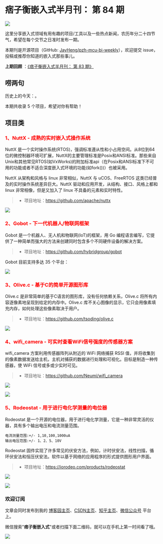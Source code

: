 # 痞子衡嵌入式半月刊： 第 84 期

![](https://raw.githubusercontent.com/JayHeng/pzh-mcu-bi-weekly/master/pics/pzh_mcu_bi_weekly.PNG)

这里分享嵌入式领域有用有趣的项目/工具以及一些热点新闻，农历年分二十四节气，希望在每个交节之日准时发布一期。

本期刊是开源项目（GitHub: [JayHeng/pzh-mcu-bi-weekly](https://github.com/JayHeng/pzh-mcu-bi-weekly)），欢迎提交 issue，投稿或推荐你知道的嵌入式那些事儿。

**上期回顾** ：[《痞子衡嵌入式半月刊： 第 83 期》](https://www.cnblogs.com/henjay724/p/17781257.html)

## 唠两句

历史上的今天：。

本期共收录 5 个项目，希望对你有帮助！

## 项目类

### <font color="red">1、NuttX - 成熟的实时嵌入式操作系统</font>

NuttX 是一个实时操作系统(RTOS)，强调标准遵从性和小占用空间。从8位到64位的微控制器环境可扩展，NuttX的主要管理标准是Posix和ANSI标准。那些来自Unix和其他常见RTOS(如VxWorks)的附加标准api（在Posix和ANSI标准下不可用的功能或者不适合深度嵌入式环境的功能(如fork())）也被采用。

NuttX 从架构和风格与 linux 非常相似，NuttX 与 uCOS、FreeRTOS 这类已经普及的实时操作系统差异巨大。NuttX 驱动和应用开发，从结构、接口、风格上都和 linux 非常相像，但是又加入了 linux 不具备的元素和实时特性。

> * 项目地址：https://github.com/apache/nuttx

![](https://raw.githubusercontent.com/JayHeng/pzh-mcu-bi-weekly/master/pics/issue-084/NuttX.PNG)

### <font color="red">2、Gobot - 下一代机器人/物联网框架</font>

Gobot 是一个机器人、无人机和物联网(IoT)的框架，用 Go 编程语言编写，它提供了一种简单而强大的方法来创建同时包含多个不同硬件设备的解决方案。

> * 项目地址：https://github.com/hybridgroup/gobot

Gobot 目前支持多达 35 个平台：

![](https://raw.githubusercontent.com/JayHeng/pzh-mcu-bi-weekly/master/pics/issue-084/Gobot.PNG)

### <font color="red">3、Olive.c - 基于C的简单开源图形库</font>

Olive.c 是非常简单的基于C语言的图形库，没有任何依赖关系，Olive.c 将所有内容逐像素地呈现到给定的内存中。Olive.c 库不关心图像的显示，它只会用像素填充内存，如何处理这些像素取决于用户。

> * 项目地址：https://github.com/tsoding/olive.c

![](https://raw.githubusercontent.com/JayHeng/pzh-mcu-bi-weekly/master/pics/issue-084/Olive_c.gif)

### <font color="red">4、wifi_camera - 可实时查看WiFi信号强度的传感器方案</font>

wifi_camera 方案利用传感器阵列从附近的 WiFi 网络捕获 RSSI 值，并将收集到的像素数据发送给主机，主机对捕获的数据进行处理和可视化。目标是制造一种传感器，使 WiFi 信号或多或少实时可见。

> * 项目地址：https://github.com/Neumi/wifi_camera

![](https://raw.githubusercontent.com/JayHeng/pzh-mcu-bi-weekly/master/pics/issue-084/wifi_camera.PNG)

![](https://raw.githubusercontent.com/JayHeng/pzh-mcu-bi-weekly/master/pics/issue-084/wifi_camera.gif)

### <font color="red">5、Rodeostat - 用于进行电化学测量的电位器</font>

Rodeostat 是一个开源的电位器，用于进行电化学测量，它是一种非常灵活的仪器，具有多个输出电压和电流测量范围。

```text
电流测量范围:+/- 1,10,100,1000uA
输出电压范围:+/- 1、2、5、10V
```

Rodeostat 固件实现了许多常见的伏安方法，例如，计时伏安法，线性扫描，循环伏安法和恒压伏安法。软件以基于网络的应用程序的形式提供图形用户界面。

> * 项目地址：https://iorodeo.com/products/rodeostat

![](https://raw.githubusercontent.com/JayHeng/pzh-mcu-bi-weekly/master/pics/issue-084/Rodeostat1.PNG)

![](https://raw.githubusercontent.com/JayHeng/pzh-mcu-bi-weekly/master/pics/issue-084/Rodeostat2.PNG)

### 欢迎订阅

文章会同时发布到我的 [博客园主页](https://www.cnblogs.com/henjay724/)、[CSDN主页](https://blog.csdn.net/henjay724)、[知乎主页](https://www.zhihu.com/people/henjay724)、[微信公众号](http://weixin.sogou.com/weixin?type=1&query=痞子衡嵌入式) 平台上。

微信搜索"__痞子衡嵌入式__"或者扫描下面二维码，就可以在手机上第一时间看了哦。

![](https://raw.githubusercontent.com/JayHeng/pzhmcu-picture/master/wechat/pzhMcu_qrcode_258x258.jpg)

